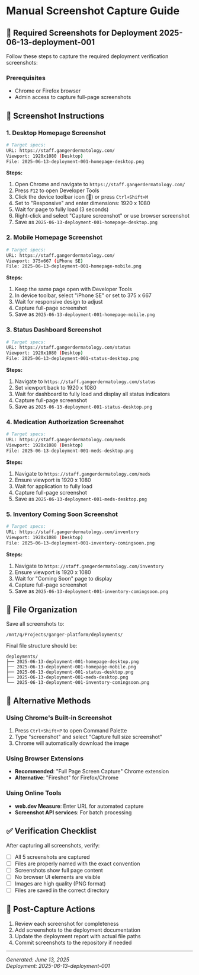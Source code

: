 # Manual Screenshot Capture Guide

## 🎯 Required Screenshots for Deployment 2025-06-13-deployment-001

Follow these steps to capture the required deployment verification screenshots:

### Prerequisites
- Chrome or Firefox browser
- Admin access to capture full-page screenshots

## 📸 Screenshot Instructions

### 1. Desktop Homepage Screenshot
```bash
# Target specs:
URL: https://staff.gangerdermatology.com/
Viewport: 1920x1080 (Desktop)
File: 2025-06-13-deployment-001-homepage-desktop.png
```

**Steps:**
1. Open Chrome and navigate to `https://staff.gangerdermatology.com/`
2. Press `F12` to open Developer Tools
3. Click the device toolbar icon (📱) or press `Ctrl+Shift+M`
4. Set to "Responsive" and enter dimensions: 1920 x 1080
5. Wait for page to fully load (3 seconds)
6. Right-click and select "Capture screenshot" or use browser screenshot
7. Save as `2025-06-13-deployment-001-homepage-desktop.png`

### 2. Mobile Homepage Screenshot
```bash
# Target specs:
URL: https://staff.gangerdermatology.com/
Viewport: 375x667 (iPhone SE)
File: 2025-06-13-deployment-001-homepage-mobile.png
```

**Steps:**
1. Keep the same page open with Developer Tools
2. In device toolbar, select "iPhone SE" or set to 375 x 667
3. Wait for responsive design to adjust
4. Capture full-page screenshot
5. Save as `2025-06-13-deployment-001-homepage-mobile.png`

### 3. Status Dashboard Screenshot
```bash
# Target specs:
URL: https://staff.gangerdermatology.com/status
Viewport: 1920x1080 (Desktop)
File: 2025-06-13-deployment-001-status-desktop.png
```

**Steps:**
1. Navigate to `https://staff.gangerdermatology.com/status`
2. Set viewport back to 1920 x 1080
3. Wait for dashboard to fully load and display all status indicators
4. Capture full-page screenshot
5. Save as `2025-06-13-deployment-001-status-desktop.png`

### 4. Medication Authorization Screenshot
```bash
# Target specs:
URL: https://staff.gangerdermatology.com/meds
Viewport: 1920x1080 (Desktop)
File: 2025-06-13-deployment-001-meds-desktop.png
```

**Steps:**
1. Navigate to `https://staff.gangerdermatology.com/meds`
2. Ensure viewport is 1920 x 1080
3. Wait for application to fully load
4. Capture full-page screenshot
5. Save as `2025-06-13-deployment-001-meds-desktop.png`

### 5. Inventory Coming Soon Screenshot
```bash
# Target specs:
URL: https://staff.gangerdermatology.com/inventory
Viewport: 1920x1080 (Desktop)
File: 2025-06-13-deployment-001-inventory-comingsoon.png
```

**Steps:**
1. Navigate to `https://staff.gangerdermatology.com/inventory`
2. Ensure viewport is 1920 x 1080
3. Wait for "Coming Soon" page to display
4. Capture full-page screenshot
5. Save as `2025-06-13-deployment-001-inventory-comingsoon.png`

## 📁 File Organization

Save all screenshots to:
```
/mnt/q/Projects/ganger-platform/deployments/
```

Final file structure should be:
```
deployments/
├── 2025-06-13-deployment-001-homepage-desktop.png
├── 2025-06-13-deployment-001-homepage-mobile.png
├── 2025-06-13-deployment-001-status-desktop.png
├── 2025-06-13-deployment-001-meds-desktop.png
└── 2025-06-13-deployment-001-inventory-comingsoon.png
```

## 🔧 Alternative Methods

### Using Chrome's Built-in Screenshot
1. Press `Ctrl+Shift+P` to open Command Palette
2. Type "screenshot" and select "Capture full size screenshot"
3. Chrome will automatically download the image

### Using Browser Extensions
- **Recommended**: "Full Page Screen Capture" Chrome extension
- **Alternative**: "Fireshot" for Firefox/Chrome

### Using Online Tools
- **web.dev Measure**: Enter URL for automated capture
- **Screenshot API services**: For batch processing

## ✅ Verification Checklist

After capturing all screenshots, verify:
- [ ] All 5 screenshots are captured
- [ ] Files are properly named with the exact convention
- [ ] Screenshots show full page content
- [ ] No browser UI elements are visible
- [ ] Images are high quality (PNG format)
- [ ] Files are saved in the correct directory

## 🚀 Post-Capture Actions

1. Review each screenshot for completeness
2. Add screenshots to the deployment documentation
3. Update the deployment report with actual file paths
4. Commit screenshots to the repository if needed

---
*Generated: June 13, 2025*  
*Deployment: 2025-06-13-deployment-001*